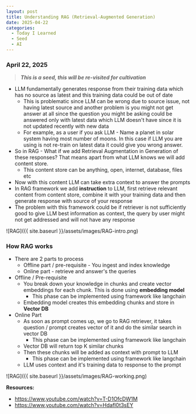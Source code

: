 ```yaml
---
layout: post
title: Understanding RAG (Retrieval-Augmented Generation)
date: 2025-04-22
categories:
  - Today I Learned
  - Seed
  - AI
---
```

### April 22, 2025

> **_This is a seed, this will be re-visited for cultivation_**

- LLM fundamentally generates response from their training data which has no source as latest and this training data could be out of date
	- This is problematic since LLM can be wrong due to source issue, not having latest source and another problem is you might not get answer at all since the question you might be asking could be answered only with latest data which LLM doesn't have since it is not updated recently with new data
	- For example, as a user if you ask LLM - Name a planet in solar system having most number of moons. In this case if LLM you are using is not re-train on latest data it could give you wrong answer.
- So in RAG - What if we add Retrieval Augmentation in Generation of these responses? That means apart from what LLM knows we will add content store.
	- This content store can be anything, open, internet, database, files etc
- Now with this content LLM can take extra context to answer the prompts
- In RAG framework we add **instruction** to LLM, first retrieve relevant content from content store, combine it with your training data and then generate response with source of your response
- The problem with this framework could be if retriever is not sufficiently good to give LLM best information as context, the query by user might not get addressed and will not have any response

![RAG]({{ site.baseurl }}/assets/images/RAG-intro.png)

### How RAG works

- There are 2 parts to process
	- Offline part / pre-requisite - You ingest and index knowledge
	- Online part - retrieve and answer's the queries
- Offline / Pre-requisite
	- You break down your knowledge in chunks and create vector embeddings for each chunk. This is done using **embedding model**
		- This phase can be implemented using framework like langchain
	- Embedding model creates this embedding chunks and store in **Vector DB**
- Online Part
	- As soon as prompt comes up, we go to RAG retriever, it takes question / prompt creates vector of it and do the similar search in vector DB
		- This phase can be implemented using framework like langchain
	- Vector DB will return top K similar chunks
	- Then these chunks will be added as context with prompt to LLM
		- This phase can be implemented using framework like langchain
	- LLM uses context and it's training data to response to the prompt


![RAG]({{ site.baseurl }}/assets/images/RAG-working.png)


**Resources:**
- https://www.youtube.com/watch?v=T-D1OfcDW1M
- https://www.youtube.com/watch?v=HdafI0t3sEY